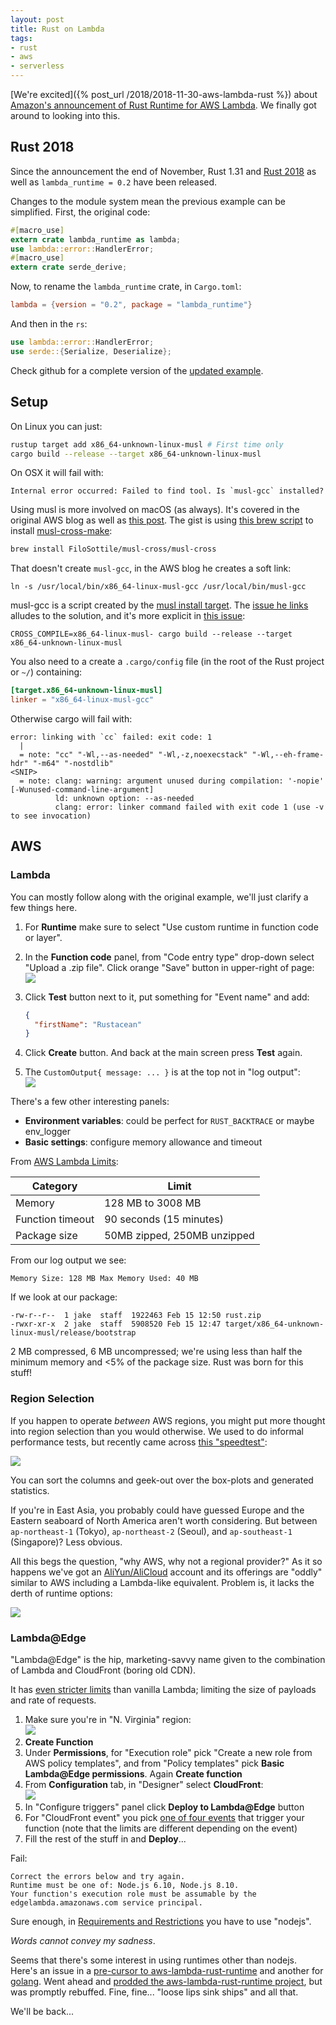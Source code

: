```yaml
---
layout: post
title: Rust on Lambda
tags:
- rust
- aws
- serverless
---
```


[We're excited]({% post_url /2018/2018-11-30-aws-lambda-rust %}) about [Amazon's announcement of Rust Runtime for AWS Lambda](https://aws.amazon.com/blogs/opensource/rust-runtime-for-aws-lambda/).  We finally got around to looking into this.

## Rust 2018

Since the announcement the end of November, Rust 1.31 and [Rust 2018](https://doc.rust-lang.org/nightly/edition-guide/rust-2018/index.html) as well as `lambda_runtime = 0.2` have been released.

Changes to the module system mean the previous example can be simplified.  First, the original code:
```rust
#[macro_use]
extern crate lambda_runtime as lambda;
use lambda::error::HandlerError;
#[macro_use]
extern crate serde_derive;
```

Now, to rename the `lambda_runtime` crate, in `Cargo.toml`:
```toml
lambda = {version = "0.2", package = "lambda_runtime"}
```
And then in the `rs`:
```rust
use lambda::error::HandlerError;
use serde::{Serialize, Deserialize};
```

Check github for a complete version of the [updated example](https://github.com/awslabs/aws-lambda-rust-runtime/blob/master/lambda-runtime/examples/basic.rs).

## Setup

On Linux you can just:
```bash
rustup target add x86_64-unknown-linux-musl # First time only
cargo build --release --target x86_64-unknown-linux-musl
```
On OSX it will fail with:
```
Internal error occurred: Failed to find tool. Is `musl-gcc` installed?
```

Using musl is more involved on macOS (as always).  It's covered in the original AWS blog as well as [this post](https://chr4.org/blog/2017/03/15/cross-compile-and-link-a-static-binary-on-macos-for-linux-with-cargo-and-rust/).  The gist is using [this brew script](https://github.com/FiloSottile/homebrew-musl-cross) to install [musl-cross-make](https://github.com/richfelker/musl-cross-make):
```bash
brew install FiloSottile/musl-cross/musl-cross
```

That doesn't create `musl-gcc`, in the AWS blog he creates a soft link:
```
ln -s /usr/local/bin/x86_64-linux-musl-gcc /usr/local/bin/musl-gcc
```

musl-gcc is a script created by the [musl install target](http://git.musl-libc.org/cgit/musl/tree/Makefile?h=v1.1.21&id=1691b23955590d1eb66a11158fdd91c86337e886#n70).  The [issue he links](https://github.com/alexcrichton/cc-rs/issues/82) alludes to the solution, and it's more explicit in [this issue](https://github.com/zonyitoo/context-rs/issues/31):
```
CROSS_COMPILE=x86_64-linux-musl- cargo build --release --target x86_64-unknown-linux-musl
```

You also need to a create a `.cargo/config` file (in the root of the Rust project or `~/`) containing:
```toml
[target.x86_64-unknown-linux-musl]
linker = "x86_64-linux-musl-gcc"
```

Otherwise cargo will fail with:
```
error: linking with `cc` failed: exit code: 1
  |
  = note: "cc" "-Wl,--as-needed" "-Wl,-z,noexecstack" "-Wl,--eh-frame-hdr" "-m64" "-nostdlib"
<SNIP>
  = note: clang: warning: argument unused during compilation: '-nopie' [-Wunused-command-line-argument]
          ld: unknown option: --as-needed
          clang: error: linker command failed with exit code 1 (use -v to see invocation)
```


## AWS


### Lambda

You can mostly follow along with the original example, we'll just clarify a few things here.

1. For __Runtime__ make sure to select "Use custom runtime in function code or layer".

1. In the __Function code__ panel, from "Code entry type" drop-down select "Upload a .zip file".  Click orange "Save" button in upper-right of page:  
![](/assets/aws_lambda_upload.png)

1. Click __Test__ button next to it, put something for "Event name" and add:
    ```json
    {
      "firstName": "Rustacean"
    }
    ```
1. Click __Create__ button.  And back at the main screen press __Test__ again.
1. The `CustomOutput{ message: ... }` is at the top not in "log output":  
![](/assets/aws_lambda_result.png)

There's a few other interesting panels:
- __Environment variables__: could be perfect for `RUST_BACKTRACE` or maybe env_logger
- __Basic settings__: configure memory allowance and timeout

From [AWS Lambda Limits](https://docs.aws.amazon.com/lambda/latest/dg/limits.html):

| Category | Limit
|-|-|
| Memory | 128 MB to 3008 MB
| Function timeout | 90 seconds (15 minutes)
| Package size | 50MB zipped, 250MB unzipped

From our log output we see:
```
Memory Size: 128 MB	Max Memory Used: 40 MB
```

If we look at our package:
```
-rw-r--r--  1 jake  staff  1922463 Feb 15 12:50 rust.zip
-rwxr-xr-x  2 jake  staff  5908520 Feb 15 12:47 target/x86_64-unknown-linux-musl/release/bootstrap
```

2 MB compressed, 6 MB uncompressed; we're using less than half the minimum memory and <5% of the package size.  Rust was born for this stuff!

### Region Selection

If you happen to operate _between_ AWS regions, you might put more thought into region selection than you would otherwise.  We used to do informal performance tests, but recently came across [this "speedtest"](https://cloudharmony.com/speedtest-for-aws):

![](/assets/speedtest_aws_shanghai_china_telecom.png)

You can sort the columns and geek-out over the box-plots and generated statistics.

If you're in East Asia, you probably could have guessed Europe and the Eastern seaboard of North America aren't worth considering.  But between `ap-northeast-1` (Tokyo), `ap-northeast-2` (Seoul), and `ap-southeast-1` (Singapore)?  Less obvious.

All this begs the question, "why AWS, why not a regional provider?"  As it so happens we've got an [AliYun/AliCloud](https://www.alibabacloud.com/) account and its offerings are "oddly" similar to AWS including a Lambda-like equivalent.  Problem is, it lacks the derth of runtime options:  

![](/assets/aliyun_lambda_runtimes.png)

### Lambda@Edge

"Lambda@Edge" is the hip, marketing-savvy name given to the combination of Lambda and CloudFront (boring old CDN).

It has [even stricter limits](https://docs.aws.amazon.com/AmazonCloudFront/latest/DeveloperGuide/cloudfront-limits.html#limits-lambda-at-edge) than vanilla Lambda; limiting the size of payloads and rate of requests.

1. Make sure you're in "N. Virginia" region:  
![](/assets/aws_region.png)
1. __Create Function__
1. Under __Permissions__, for "Execution role" pick "Create a new role from AWS policy templates", and from "Policy templates" pick __Basic Lambda@Edge permissions__.  Again __Create function__
1. From __Configuration__ tab, in "Designer" select __CloudFront__:  
![](/assets/aws_lambda_cloudfront.png)
1. In "Configure triggers" panel click __Deploy to Lambda@Edge__ button
1. For "CloudFront event" you pick [one of four events](https://docs.aws.amazon.com/AmazonCloudFront/latest/DeveloperGuide/lambda-cloudfront-trigger-events.html) that trigger your function (note that the limits are different depending on the event)
1. Fill the rest of the stuff in and __Deploy__...

Fail:
```
Correct the errors below and try again.
Runtime must be one of: Node.js 6.10, Node.js 8.10.
Your function's execution role must be assumable by the edgelambda.amazonaws.com service principal.
```

Sure enough, in [Requirements and Restrictions](https://docs.aws.amazon.com/AmazonCloudFront/latest/DeveloperGuide/lambda-requirements-limits.html#lambda-requirements-lambda-function-configuration) you have to use "nodejs".

_Words cannot convey my sadness_.

Seems that there's some interest in using runtimes other than nodejs.  Here's an issue in a [pre-cursor to aws-lambda-rust-runtime](https://github.com/srijs/rust-aws-lambda/issues/28) and another for [golang](https://github.com/aws/aws-lambda-go/issues/52).  Went ahead and [prodded the aws-lambda-rust-runtime project](https://github.com/awslabs/aws-lambda-rust-runtime/issues/88), but was promptly rebuffed.  Fine, fine... "loose lips sink ships" and all that.

We'll be back...
